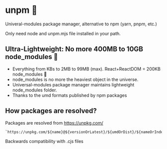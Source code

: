 # unpm 🎉
Univeral-modules package manager, alternative to npm (yarn, pnpm, etc.)

Only need node and unpm.mjs file installed in your path.

## Ultra-Lightweight: No more 400MB to 10GB node_modules 🤯

+ Everything from KBs to 2MB to 99MB (max).  React+ReactDOM = 200KB node_modules 🤯
+ node_modules is no more the heaviest object in the universe.
+ Universal-modules package manager maintains lightweight node_modules folder.
+ Thanks to the umd formats published by npm packages

## How packages are resolved?

Packages are resolved from https://unpkg.com/

```
`https://unpkg.com/${name}@${versionOrLatest}/${umdOrDist}/${nameOrIndex}${productionMin}.${jsOrMjsOrCjs}`
```

Backwards compatibility with .cjs files
